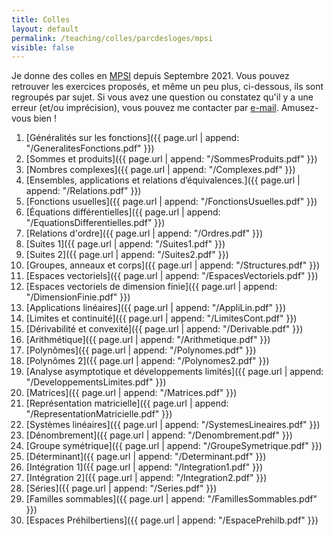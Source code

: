 ```yaml
---
title: Colles
layout: default
permalink: /teaching/colles/parcdesloges/mpsi
visible: false
---
```


Je donne des colles en
[MPSI](https://fr.wikipedia.org/wiki/Classe_pr%C3%A9paratoire_math%C3%A9matiques,_physique_et_sciences_de_l%27ing%C3%A9nieur)
depuis Septembre 2021.
Vous pouvez retrouver les exercices proposés, et même un peu plus,
ci-dessous, ils sont regroupés par sujet. Si vous avez une question ou
constatez qu'il y a une erreur (et/ou imprécision), vous pouvez me contacter par
[e-mail](mailto:{{site.email}}). Amusez-vous bien !

1. [Généralités sur les fonctions]({{ page.url | append:
   "/GeneralitesFonctions.pdf" }})
2. [Sommes et produits]({{ page.url | append:
   "/SommesProduits.pdf" }})
3. [Nombres complexes]({{ page.url | append:
   "/Complexes.pdf" }})
4. [Ensembles, applications et relations d’équivalences.]({{ page.url | append:
   "/Relations.pdf" }})
5. [Fonctions usuelles]({{ page.url | append:
   "/FonctionsUsuelles.pdf" }})
6. [Équations différentielles]({{ page.url | append:
   "/EquationsDifferentielles.pdf" }})
7. [Relations d'ordre]({{ page.url | append:
   "/Ordres.pdf" }})
8. [Suites 1]({{ page.url | append:
   "/Suites1.pdf" }})
9. [Suites 2]({{ page.url | append:
   "/Suites2.pdf" }})
10. [Groupes, anneaux et corps]({{ page.url | append:
   "/Structures.pdf" }})
11. [Espaces vectoriels]({{ page.url | append:
   "/EspacesVectoriels.pdf" }})
12. [Espaces vectoriels de dimension finie]({{ page.url | append:
   "/DimensionFinie.pdf" }})
13. [Applications linéaires]({{ page.url | append:
   "/AppliLin.pdf" }})
14. [Limites et continuité]({{ page.url | append:
   "/LimitesCont.pdf" }})
15. [Dérivabilité et convexité]({{ page.url | append:
   "/Derivable.pdf" }})
16. [Arithmétique]({{ page.url | append:
   "/Arithmetique.pdf" }})
17. [Polynômes]({{ page.url | append:
   "/Polynomes.pdf" }})
18. [Polynômes 2]({{ page.url | append:
   "/Polynomes2.pdf" }})
19. [Analyse asymptotique et développements limités]({{ page.url | append:
   "/DeveloppementsLimites.pdf" }})
20. [Matrices]({{ page.url | append:
   "/Matrices.pdf" }})
21. [Représentation matricielle]({{ page.url | append:
   "/RepresentationMatricielle.pdf" }})
22. [Systèmes linéaires]({{ page.url | append:
   "/SystemesLineaires.pdf" }})
23. [Dénombrement]({{ page.url | append:
   "/Denombrement.pdf" }})
24. [Groupe symétrique]({{ page.url | append:
   "/GroupeSymetrique.pdf" }})
25. [Déterminant]({{ page.url | append:
   "/Determinant.pdf" }})
26. [Intégration 1]({{ page.url | append:
   "/Integration1.pdf" }})
27. [Intégration 2]({{ page.url | append:
   "/Integration2.pdf" }})
28. [Séries]({{ page.url | append:
   "/Series.pdf" }})
29. [Familles sommables]({{ page.url | append:
   "/FamillesSommables.pdf" }})
30. [Espaces Préhilbertiens]({{ page.url | append:
   "/EspacePrehilb.pdf" }})
